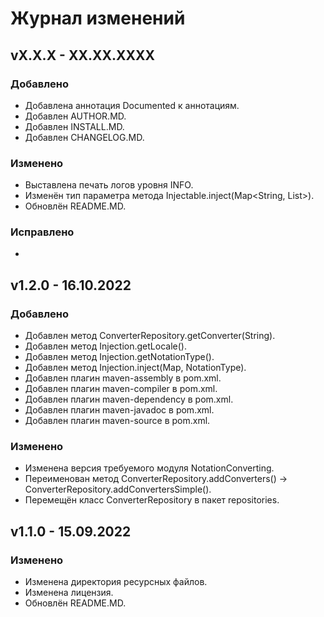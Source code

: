 # Журнал изменений

## vX.X.X - XX.XX.XXXX

### Добавлено
* Добавлена аннотация Documented к аннотациям.
* Добавлен AUTHOR.MD.
* Добавлен INSTALL.MD.
* Добавлен CHANGELOG.MD.

### Изменено
* Выставлена печать логов уровня INFO.
* Изменён тип параметра метода Injectable.inject(Map<String, List<String>>).
* Обновлён README.MD.

### Исправлено
*

## v1.2.0 - 16.10.2022

### Добавлено
* Добавлен метод ConverterRepository.getConverter(String).
* Добавлен метод Injection.getLocale().
* Добавлен метод Injection.getNotationType().
* Добавлен метод Injection.inject(Map, NotationType).
* Добавлен плагин maven-assembly в pom.xml.
* Добавлен плагин maven-compiler в pom.xml.
* Добавлен плагин maven-dependency в pom.xml.
* Добавлен плагин maven-javadoc в pom.xml.
* Добавлен плагин maven-source в pom.xml.

### Изменено
* Изменена версия требуемого модуля NotationConverting.
* Переименован метод ConverterRepository.addConverters() -> ConverterRepository.addConvertersSimple().
* Перемещён класс ConverterRepository в пакет repositories.

## v1.1.0 - 15.09.2022

### Изменено
* Изменена директория ресурсных файлов.
* Изменена лицензия.
* Обновлён README.MD.
